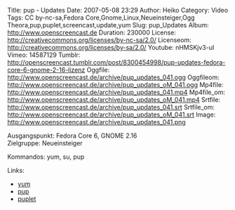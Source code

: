 Title: pup - Updates
Date: 2007-05-08 23:29
Author: Heiko
Category: Video
Tags: CC by-nc-sa,Fedora Core,Gnome,Linux,Neueinsteiger,Ogg Theora,pup,puplet,screencast,update,yum
Slug: pup_Updates
Album: http://www.openscreencast.de
Duration: 230000
License: http://creativecommons.org/licenses/by-nc-sa/2.0/
Licenseom: http://creativecommons.org/licenses/by-sa/2.0/
Youtube: nHMSKjv3-uI
Vimeo: 14587129
Tumblr: http://openscreencast.tumblr.com/post/8300454998/pup-updates-fedora-core-6-gnome-2-16-lizenz
Oggfile: http://www.openscreencast.de/archive/pup_updates_041.ogg
Oggfileom: http://www.openscreencast.de/archive/pup_updates_oM_041.ogg
Mp4file: http://www.openscreencast.de/archive/pup_updates_041.mp4
Mp4file_om: http://www.openscreencast.de/archive/pup_updates_oM_041.mp4
Srtfile: http://www.openscreencast.de/archive/pup_updates_041.srt
Srtfile_om: http://www.openscreencast.de/archive/pup_updates_oM_041.srt
Image: http://www.openscreencast.de/archive/pup_updates_041.png

Ausgangspunkt: Fedora Core 6, GNOME 2.16  
Zielgruppe: Neueinsteiger  

Kommandos: yum, su, pup

Links:

  * [yum](http://fedorawiki.de/index.php/Yum)
  * [pup](http://fedorawiki.de/index.php/Update)
  * [puplet](http://fedorawiki.de/index.php/Puplet)

